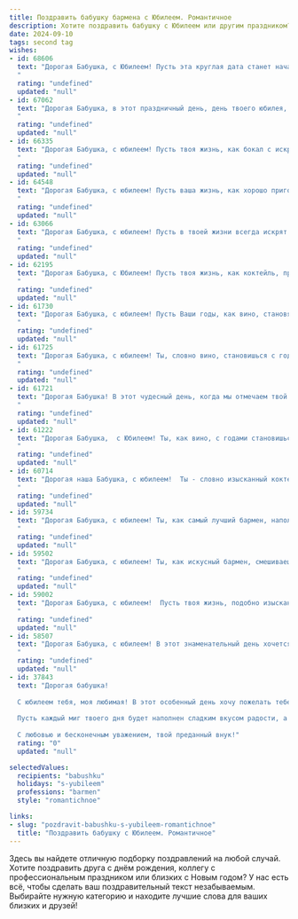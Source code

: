 ```yaml
---
title: Поздравить бабушку бармена с Юбилеем. Романтичное
description: Хотите поздравить бабушку с Юбилеем или другим праздником? Наш ИИ создаст незабываемое поздравление, а вы обязательно выделитесь среди других.  
date: 2024-09-10
tags: second tag
wishes:
- id: 68606
  text: "Дорогая Бабушка, с Юбилеем! Пусть эта круглая дата станет началом новой главы в твоей жизни, полной радости, любви и ярких моментов. Ты не просто бармен, ты чародейка, которая умеет смешивать не только напитки, но и эмоции. Желаю тебе такого же искрящегося счастья, как твой любимый коктейль, и чтобы каждый день был наполнен волшебством твоих рук.
  "
  rating: "undefined"
  updated: "null"
- id: 67062
  text: "Дорогая Бабушка, в этот праздничный день, день твоего юбилея, хочу поздравить тебя с этой знаменательной датой! Ты, как самый талантливый бармен, всегда умела смешивать жизнь из ярких, искрящихся моментов, превращая каждый день в праздничный коктейль. Пусть твой юбилей станет самым запоминающимся, а наша любовь к тебе - самым крепким напитком, который мы всегда будем бережно хранить в своих сердцах!
  "
  rating: "undefined"
  updated: "null"
- id: 66335
  text: "Дорогая Бабушка, с юбилеем! Пусть твоя жизнь, как бокал с искрящимся шампанским, будет наполнена счастьем, любовью и бесконечным очарованием. Пусть каждый день будет для тебя праздником, полным радости и нежности. Пусть годы, словно вино, делают тебя только мудрее и прекраснее. Сегодня мы тост поднимаем за тебя, за твое сердце, полное доброты и тепла, за твою неугасимую любовь.
  "
  rating: "undefined"
  updated: "null"
- id: 64548
  text: "Дорогая Бабушка, с юбилеем! Пусть ваша жизнь, как хорошо приготовленный коктейль, будет искриться радостью, щедро приправлена любовью и всегда останется бодрящей и незабываемой!
  "
  rating: "undefined"
  updated: "null"
- id: 63066
  text: "Дорогая Бабушка, с юбилеем! Пусть в твоей жизни всегда искрят  не только бокалы, но и глаза от счастья, а сердце поет, как чудесный коктейль, смешанный твоими умелыми руками. Ты - настоящая королева барной стойки, дарящая людям радость и хорошее настроение. Пусть каждый день будет наполнен любовью, теплом и благодарностью от тех, кого ты одариваешь своим обаянием и душевным теплом.
  "
  rating: "undefined"
  updated: "null"
- id: 62195
  text: "Дорогая Бабушка, с Юбилеем! Пусть твоя жизнь, как коктейль, приготовленный твоими умелыми руками, всегда будет искриться радостью, ароматом любви и сладостью счастливых мгновений. Желаю тебе крепкого здоровья, чтобы ты могла ещё долго радовать нас своим теплом и мудростью. С днем рождения!
  "
  rating: "undefined"
  updated: "null"
- id: 61730
  text: "Дорогая Бабушка, с юбилеем! Пусть Ваши годы, как вино, становятся только слаще и ароматнее, а душа — такой же светлой и доброй, как Ваш бар. Пусть Вас окружают только любовь, тепло и самые искренние улыбки.
  "
  rating: "undefined"
  updated: "null"
- id: 61725
  text: "Дорогая Бабушка, с юбилеем! Ты, словно вино, становишься с годами только лучше, благороднее и ароматнее. Пусть твоя жизнь всегда будет наполнена радостью, любовью, приятными встречами и, конечно же, вкуснейшими напитками,  которые ты с любовью готовишь.
  "
  rating: "undefined"
  updated: "null"
- id: 61721
  text: "Дорогая Бабушка! В этот чудесный день, когда мы отмечаем твой юбилей, я хочу сказать тебе, что ты — настоящий бармен жизни, умело смешивающий радости и горести, создавая неповторимый коктейль жизни. Пусть твоя душа всегда будет полна ярких красок, а каждый день будет наполнен свежими впечатлениями и любовью!
  "
  rating: "undefined"
  updated: "null"
- id: 61222
  text: "Дорогая Бабушка,  с Юбилеем! Ты, как вино, с годами становишься только  крепче и ароматнее, очаровывая всех своим неповторимым вкусом и душевным теплом. Каждый день ты творишь чудеса, смешивая ингредиенты  жизни в волшебные коктейли радости и любви. Желаю тебе оставаться всегда такой же яркой,  искрящейся и неповторимой!  🥂
  "
  rating: "undefined"
  updated: "null"
- id: 60714
  text: "Дорогая наша Бабушка, с юбилеем!  Ты - словно изысканный коктейль,  сотканный из любви, доброты и мудрости. Твои годы – это  прекрасная история,  наполненная яркими красками и  нежным ароматом  твоей души. Мы хотим, чтобы этот юбилей стал  неповторимым  праздником,  оставившим светлые воспоминания в твоем  сердце. Счастья тебе, здоровья и  бесконечной радости!
  "
  rating: "undefined"
  updated: "null"
- id: 59734
  text: "Дорогая Бабушка, с юбилеем! Ты, как самый лучший бармен, наполняешь наши жизни яркими красками,  радостью и любовью. Пусть каждый день будет таким же искрящимся, как твой алкогольный шедевр, а твоя душа всегда останется такой же молодой и прекрасной, как твоя улыбка! 🎉
  "
  rating: "undefined"
  updated: "null"
- id: 59502
  text: "Дорогая Бабушка, с юбилеем! Ты, как искусный бармен, смешиваешь в жизни разные ингредиенты – радость, любовь, мудрость – и создаешь неповторимый, яркий коктейль. Пусть твой  жизненный напиток всегда искрится  и согревает сердца близких!
  "
  rating: "undefined"
  updated: "null"
- id: 59002
  text: "Дорогая Бабушка, с юбилеем!  Пусть твоя жизнь, подобно изысканному коктейлю, всегда будет наполнена яркими красками, искрящимися эмоциями и сладкой ноткой счастья. Пусть каждый день будет прекрасной, как бокал шампанского, искрящийся радостью и любовью.  С юбилеем, любимая!
  "
  rating: "undefined"
  updated: "null"
- id: 58507
  text: "Дорогая Бабушка, с юбилеем! В этот знаменательный день хочется поднять бокал за тебя, за твою добрую душу и неугасимую любовь. Пусть твоя жизнь, как и твой праздничный коктейль, будет искриться радостью и вдохновением! 🥂
  "
  rating: "undefined"
  updated: "null"
- id: 37843
  text: "Дорогая бабушка!
  
  С юбилеем тебя, моя любимая! В этот особенный день хочу пожелать тебе море улыбок, ярких эмоций и здоровья на многие года вперёд. Ты, как настоящий бармен, умеешь смешивать вдохновение с нежностью, радость с заботой, и твоя жизнь — это удивительный коктейль из счастья и любви.
  
  Пусть каждый миг твоего дня будет наполнен сладким вкусом радости, а каждое мгновение — искренними объятиями родных и близких. Желаю тебе всегда оставаться такой же яркой, как солнечный день, и стойкой, как самый крепкий напиток.
  
  С любовью и бесконечным уважением, твой преданный внук!"
  rating: "0"
  updated: "null"

selectedValues:
  recipients: "babushku"
  holidays: "s-yubileem"
  professions: "barmen"
  style: "romantichnoe"

links:
- slug: "pozdravit-babushku-s-yubileem-romantichnoe"
  title: "Поздравить бабушку с Юбилеем. Романтичное"
---
```


Здесь вы найдете отличную подборку поздравлений на любой случай. 
Хотите поздравить друга с днём рождения, коллегу с профессиональным праздником или близких с Новым годом? У нас есть всё, чтобы сделать ваш поздравительный текст незабываемым. Выбирайте нужную категорию и находите лучшие слова для ваших близких и друзей!
